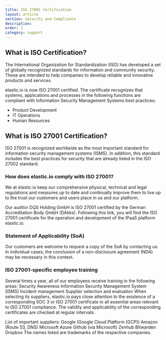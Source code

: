 ```yaml
---
title: ISO 27001 Certification
layout: article
section: Security and Compliance
description:
order: 1
category: support
---
```


## What is ISO Certification?

The International Organization for Standardization (ISO) has developed a set of
globally recognized standards for information and community security. These are
intended to help companies to develop reliable and innovative products and services.


elastic.io is now ISO 27001 certified. The certificate recognizes that systems,
applications and processes in the following functions are compliant with
Information Security Management Systems best practices:

*   Product Development
*   IT Operations
*   Human Resources 

## What is ISO 27001 Certification?

ISO 27001 is recognized worldwide as the most important standard for information
security management systems (ISMS). In addition, this standard includes the best
practices for security that are already listed in the ISO 27002 standard.

### How does elastic.io comply with ISO 27001?

We at elastic.io keep our comprehensive physical, technical and legal regulations
and measures up to date and continually improve them to live up to the trust our
customers and users place in us and our platform.

Our auditor DQS Holding GmbH is ISO 27001 certified by the German Accreditation
Body GmbH (DAkks). Following this link, you will find the ISO 27001 certificate
for the operation and development of the IPaaS platform elastic.io.

### Statement of Applicability (SoA)

Our customers are welcome to request a copy of the SoA by contacting us. In
individual cases, the conclusion of a non-disclosure agreement (NDA) may be
necessary in this context.

### ISO 27001-specific employee training 

Several times a year, all of our employees receive training in the following areas:
Security Awareness
Information Security Management System (ISMS)
Incident management
Supplier selection and evaluation
When selecting its suppliers, elastic.io pays close attention to the existence of a corresponding SOC 3 or ISO 27001 certificate in all essential areas relevant to ISO 27001 compliance. The validity and applicability of the corresponding certificates are checked at regular intervals.

List of important suppliers:
Google (Google Cloud Platform (GCP))
Amazon (Route 53, DNS)
Microsoft Azure
Github (via Microsoft)
Zenhub
Bitwarden
Dropbox
The names listed are trademarks of the respective companies.
